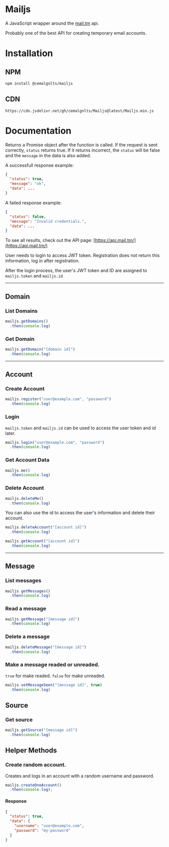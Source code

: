 # Mailjs

A JavaScript wrapper around the [mail.tm](https://docs.mail.tm/) api.

Probably one of the best API for creating temporary email accounts.

# Installation

## NPM

```bash
npm install @cemalgnlts/mailjs
```

## CDN

```
https://cdn.jsdelivr.net/gh/cemalgnlts/Mailjs@latest/Mailjs.min.js
```

# Documentation

Returns a Promise object after the function is called. If the request is sent correctly, `status` returns true. If it returns incorrect, the `status` will be false and the `message` in the data is also added.

A successfull response example:

```json
{
  "status": true,
  "message": "ok",
  "data": ...
}
```

A failed response example:

```json
{
  "status": false,
  "message": "Invalid credentials.",
  "data": ...
}
```

To see all results, check out the API page: [https://api.mail.tm/](https://api.mail.tm/)

User needs to login to access JWT token. Registration does not return this information, log in after registration.


After the login process, the user's JWT token and ID are assigned to `mailjs.token` and `mailjs.id`

---


## Domain

### List Domains

```js
mailjs.getDomains()
  .then(console.log)
```

### Get Domain

```js
mailjs.getDomain("[domain id]")
  .then(console.log)
```

---

## Account

### Create Account

```js
mailjs.register("user@example.com", "password")
  .then(console.log)
```

### Login

`mailjs.token` and `mailjs.id` can be used to access the user token and id later.

```js
mailjs.login("user@example.com", "password")
  .then(console.log)
```

### Get Account Data

```js
mailjs.me()
  .then(console.log)
```

### Delete Account

```js
mailjs.deleteMe()
  .then(console.log)
```

You can also use the id to access the user's information and delete their account.

```js
mailjs.deleteAccount("[account id]")
  .then(console.log)
```

```js
mailjs.getAccount("[account id]")
  .then(console.log)
```

---

## Message

### List messages

```js
mailjs.getMessages()
  .then(console.log)
```


### Read a message

```js
mailjs.getMessage("[message id]")
  .then(console.log)
```

### Delete a message

```js
mailjs.deleteMessage("[message id]")
  .then(console.log)
```

### Make a message readed or unreaded.
`true` for make readed. `false` for make unreaded.

```js
mailjs.setMessageSeen("[message id]", true)
  .then(console.log)
```

## Source

### Get source

```js
mailjs.getSource("[message id]")
  .then(console.log)
```

## Helper Methods

### Create random account.

Creates and logs in an account with a random username and password.

```js
mailjs.createOneAccount()
  .then(console.log);
```

#### Response

```json
{
  "status": true,
  "data": {
    "username": "user@example.com",
    "password": "my-password"
  }
}
```
